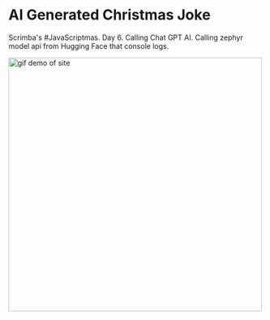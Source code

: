# AI Generated Christmas Joke

Scrimba's #JavaScriptmas. Day 6. Calling Chat GPT AI. Calling zephyr model api from Hugging Face that console logs.

<img src="./xmas-day-4.gif" alt="gif demo of site" width="500px" height="auto" />
